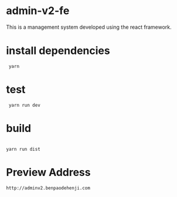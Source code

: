 # admin-v2-fe

This is a management system developed using the react framework.

# install dependencies

```
 yarn
```

# test

```
 yarn run dev
```

# build

```

yarn run dist

```

# Preview Address

```
http://adminv2.benpaodehenji.com

```

